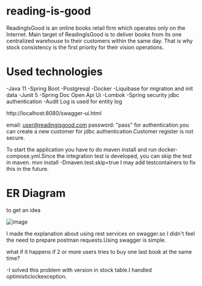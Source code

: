 # reading-is-good
ReadingIsGood is an online books retail firm which operates only on the Internet. Main target of ReadingIsGood is to deliver books from its one centralized warehouse to their customers within the same day. That is why stock consistency is the first priority for their vision operations.

# Used technologies
-Java 11
-Spring Boot
-Postgresql
-Docker
-Liquibase for migration and init data
-Junit 5
-Spring Doc Open Api Ui
-Lombok
-Spring security jdbc authentication
-Audit Log is used for entity log

http://localhost:8080/swagger-ui.html

email: user@readingisgood.com password: "pass" for authentication.you can create a new customer for jdbc authentication.Customer register is not secure.

To start the application you have to do maven install and run docker-compose.yml.Since the integration test is developed, you can skip the test in maven.
mvn install -Dmaven.test.skip=true
I may add testcontainers to fix this in the future.

# ER Diagram

to get an idea

![image](https://user-images.githubusercontent.com/21217596/156067989-2af77a74-ede4-446c-9f46-1fa4eb168a34.png)


I made the explanation about using rest services on swagger.so I didn't feel the need to prepare postman requests.Using swagger is simple.

what if it happens if 2 or more users tries to buy one last book
at the same time?

-I solved this problem with version in stock table.I handled optimisticlockexception.

